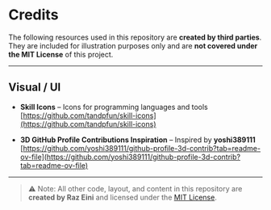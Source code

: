 # Credits

The following resources used in this repository are **created by third parties**.  
They are included for illustration purposes only and are **not covered under the MIT License** of this project.

---

## Visual / UI

- **Skill Icons** – Icons for programming languages and tools  
  [https://github.com/tandpfun/skill-icons](https://github.com/tandpfun/skill-icons)  

- **3D GitHub Profile Contributions Inspiration** – Inspired by **yoshi389111**  
  [https://github.com/yoshi389111/github-profile-3d-contrib?tab=readme-ov-file](https://github.com/yoshi389111/github-profile-3d-contrib?tab=readme-ov-file)
  

---

> ⚠️ Note: All other code, layout, and content in this repository are **created by Raz Eini** and licensed under the [MIT License](./LICENSE).
